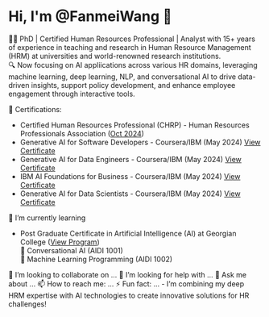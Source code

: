 # Hi, I'm @FanmeiWang 👋
🧑‍💼 PhD | Certified Human Resources Professional | Analyst with 15+ years of experience in teaching and research in Human Resource Management (HRM) at universities and world-renowned research institutions. <br>
🔍 Now focusing on AI appliications across various HR domains, leveraging machine learning, deep learning, NLP, and conversational AI to drive data-driven insights, support policy development, and enhance employee engagement through interactive tools. <br>

📜 Certifications: <br>
-   Certified Human Resources Professional (CHRP) - Human Resources Professionals Association ([Oct 2024](https://www.hrpa.ca/)) <br>
-   Generative AI for Software Developers - Coursera/IBM (May 2024) [View Certificate](https://www.coursera.org/account/accomplishments/specialization/NB2GAB5QD2N7) <br>
-   Generative AI for Data Engineers - Coursera/IBM (May 2024) [View Certificate](https://www.coursera.org/account/accomplishments/specialization/79EC8NT768GR) <br>
-   IBM AI Foundations for Business - Coursera/IBM (May 2024) [View Certificate](https://www.coursera.org/account/accomplishments/specialization/WTZE4SMV2RUC) <br>
-   Generative AI for Data Scientists - Coursera/IBM (May 2024) [View Certificate](https://www.coursera.org/account/accomplishments/specialization/DG9JAHCV5VMD) <br>

🌱 I’m currently learning <br>
 -   Post Graduate Certificate in Artificial Intelligence (AI) at Georgian College ([View Program](https://cat.georgiancollege.ca/programs/aidi/)) <br>
 💬 Conversational AI (AIDI 1001) <br>
 💬 Machine Learning Programming (AIDI 1002)<br>
     
 👯 I’m looking to collaborate on ...
 🤔 I’m looking for help with ...
 💬 Ask me about ...
 📫 How to reach me: ...
 ⚡ Fun fact: ...
     - I’m combining my deep HRM expertise with AI technologies to create innovative solutions for HR challenges!


